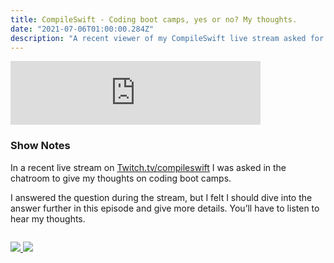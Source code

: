 ```yaml
---
title: CompileSwift - Coding boot camps, yes or no? My thoughts.
date: "2021-07-06T01:00:00.284Z"
description: "A recent viewer of my CompileSwift live stream asked for my thoughts on coding boot camps."
---
```


<iframe src="https://anchor.fm/compileswift/embed/episodes/Listener-question---What-do-I-think-about-coding-boot-camps-e13ugl3" height="102px" width="400px" frameborder="0" scrolling="no"></iframe>

### Show Notes

In a recent live stream on [Twitch.tv/compileswift](Twitch.tv/compileswift) I was asked in the chatroom to give my thoughts on coding boot camps.

I answered the question during the stream, but I felt I should dive into the answer further in this episode and give more details. You’ll have to listen to hear my thoughts.

<div class="podcastSubscribeButton">
<a href="https://anchor.fm/compileswift">
<img src="/images/subscribe-to-podcast.png" style="margin: auto;"/>
</a>
<a href="https://www.buymeacoffee.com/pwcom">
<img src="/images/buy-me-a-coffee.png" style="margin: auto; padding-top: 1em;"/>
</a>
</div>
